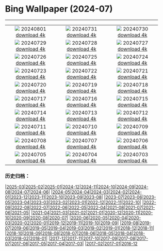 # Bing Wallpaper (2024-07)
**************
| | | |
|:-:|:-:|:-:|
| ![](https://www.bing.com/th?id=OHR.KaptaiLake_EN-IN2191483743_1920x1080.jpg) 20240801 [download 4k](https://www.bing.com/th?id=OHR.KaptaiLake_EN-IN2191483743_UHD.jpg) | ![](https://www.bing.com/th?id=OHR.HoodoosBryce_EN-IN0026851942_1920x1080.jpg) 20240731 [download 4k](https://www.bing.com/th?id=OHR.HoodoosBryce_EN-IN0026851942_UHD.jpg) | ![](https://www.bing.com/th?id=OHR.GimignanoTuscany_EN-IN4247147407_1920x1080.jpg) 20240730 [download 4k](https://www.bing.com/th?id=OHR.GimignanoTuscany_EN-IN4247147407_UHD.jpg) |
| ![](https://www.bing.com/th?id=OHR.CorbettTigers_EN-IN5057550276_1920x1080.jpg) 20240729 [download 4k](https://www.bing.com/th?id=OHR.CorbettTigers_EN-IN5057550276_UHD.jpg) | ![](https://www.bing.com/th?id=OHR.BeachHutsSweden_EN-IN3846650845_1920x1080.jpg) 20240728 [download 4k](https://www.bing.com/th?id=OHR.BeachHutsSweden_EN-IN3846650845_UHD.jpg) | ![](https://www.bing.com/th?id=OHR.RhinelandVineyards_EN-IN4193963890_1920x1080.jpg) 20240727 [download 4k](https://www.bing.com/th?id=OHR.RhinelandVineyards_EN-IN4193963890_UHD.jpg) |
| ![](https://www.bing.com/th?id=OHR.KargilMemorial_EN-IN8142573327_1920x1080.jpg) 20240726 [download 4k](https://www.bing.com/th?id=OHR.KargilMemorial_EN-IN8142573327_UHD.jpg) | ![](https://www.bing.com/th?id=OHR.SmokyMountainTrail_EN-IN0121082113_1920x1080.jpg) 20240725 [download 4k](https://www.bing.com/th?id=OHR.SmokyMountainTrail_EN-IN0121082113_UHD.jpg) | ![](https://www.bing.com/th?id=OHR.SheepCousins_EN-IN5841559829_1920x1080.jpg) 20240724 [download 4k](https://www.bing.com/th?id=OHR.SheepCousins_EN-IN5841559829_UHD.jpg) |
| ![](https://www.bing.com/th?id=OHR.MethoniCastle_EN-IN6995431738_1920x1080.jpg) 20240723 [download 4k](https://www.bing.com/th?id=OHR.MethoniCastle_EN-IN6995431738_UHD.jpg) | ![](https://www.bing.com/th?id=OHR.ElloraCavesMH_EN-IN9734367387_1920x1080.jpg) 20240722 [download 4k](https://www.bing.com/th?id=OHR.ElloraCavesMH_EN-IN9734367387_UHD.jpg) | ![](https://www.bing.com/th?id=OHR.ZanzibarBoats_EN-IN4365742596_1920x1080.jpg) 20240721 [download 4k](https://www.bing.com/th?id=OHR.ZanzibarBoats_EN-IN4365742596_UHD.jpg) |
| ![](https://www.bing.com/th?id=OHR.MineralMoon_EN-IN9361063674_1920x1080.jpg) 20240720 [download 4k](https://www.bing.com/th?id=OHR.MineralMoon_EN-IN9361063674_UHD.jpg) | ![](https://www.bing.com/th?id=OHR.YoungJaguar_EN-IN3771958694_1920x1080.jpg) 20240719 [download 4k](https://www.bing.com/th?id=OHR.YoungJaguar_EN-IN3771958694_UHD.jpg) | ![](https://www.bing.com/th?id=OHR.MayotteCoral_EN-IN3541373607_1920x1080.jpg) 20240718 [download 4k](https://www.bing.com/th?id=OHR.MayotteCoral_EN-IN3541373607_UHD.jpg) |
| ![](https://www.bing.com/th?id=OHR.MedievalRothenburg_EN-IN3166503485_1920x1080.jpg) 20240717 [download 4k](https://www.bing.com/th?id=OHR.MedievalRothenburg_EN-IN3166503485_UHD.jpg) | ![](https://www.bing.com/th?id=OHR.HammockCamping_EN-IN2367011958_1920x1080.jpg) 20240716 [download 4k](https://www.bing.com/th?id=OHR.HammockCamping_EN-IN2367011958_UHD.jpg) | ![](https://www.bing.com/th?id=OHR.TateishiPark_EN-IN9733056165_1920x1080.jpg) 20240715 [download 4k](https://www.bing.com/th?id=OHR.TateishiPark_EN-IN9733056165_UHD.jpg) |
| ![](https://www.bing.com/th?id=OHR.SilkyShark_EN-IN8852758594_1920x1080.jpg) 20240714 [download 4k](https://www.bing.com/th?id=OHR.SilkyShark_EN-IN8852758594_UHD.jpg) | ![](https://www.bing.com/th?id=OHR.CappadociaRocks_EN-IN8308543174_1920x1080.jpg) 20240713 [download 4k](https://www.bing.com/th?id=OHR.CappadociaRocks_EN-IN8308543174_UHD.jpg) | ![](https://www.bing.com/th?id=OHR.RainierWildflowers_EN-IN6153414101_1920x1080.jpg) 20240712 [download 4k](https://www.bing.com/th?id=OHR.RainierWildflowers_EN-IN6153414101_UHD.jpg) |
| ![](https://www.bing.com/th?id=OHR.GangiSicily_EN-IN6038695994_1920x1080.jpg) 20240711 [download 4k](https://www.bing.com/th?id=OHR.GangiSicily_EN-IN6038695994_UHD.jpg) | ![](https://www.bing.com/th?id=OHR.CollaredAracari_EN-IN5723111528_1920x1080.jpg) 20240710 [download 4k](https://www.bing.com/th?id=OHR.CollaredAracari_EN-IN5723111528_UHD.jpg) | ![](https://www.bing.com/th?id=OHR.TalampayaNP_EN-IN9969060729_1920x1080.jpg) 20240709 [download 4k](https://www.bing.com/th?id=OHR.TalampayaNP_EN-IN9969060729_UHD.jpg) |
| ![](https://www.bing.com/th?id=OHR.NorwayBlueberries_EN-IN9622921626_1920x1080.jpg) 20240708 [download 4k](https://www.bing.com/th?id=OHR.NorwayBlueberries_EN-IN9622921626_UHD.jpg) | ![](https://www.bing.com/th?id=OHR.YenBaiTerraces_EN-IN9423003053_1920x1080.jpg) 20240707 [download 4k](https://www.bing.com/th?id=OHR.YenBaiTerraces_EN-IN9423003053_UHD.jpg) | ![](https://www.bing.com/th?id=OHR.ConwyRiver_EN-IN8974486695_1920x1080.jpg) 20240706 [download 4k](https://www.bing.com/th?id=OHR.ConwyRiver_EN-IN8974486695_UHD.jpg) |
| ![](https://www.bing.com/th?id=OHR.NoahBeach_EN-IN8682200105_1920x1080.jpg) 20240705 [download 4k](https://www.bing.com/th?id=OHR.NoahBeach_EN-IN8682200105_UHD.jpg) | ![](https://www.bing.com/th?id=OHR.KeralaSummer_EN-IN8339171901_1920x1080.jpg) 20240704 [download 4k](https://www.bing.com/th?id=OHR.KeralaSummer_EN-IN8339171901_UHD.jpg) | ![](https://www.bing.com/th?id=OHR.MeerkatManor_EN-IN8030536163_1920x1080.jpg) 20240703 [download 4k](https://www.bing.com/th?id=OHR.MeerkatManor_EN-IN8030536163_UHD.jpg) |

### 历史归档：

|[2025-03](/../2025-03/2025-03.md)|[2025-02](/../2025-02/2025-02.md)|[2025-01](/../2025-01/2025-01.md)|[2024-12](/../2024-12/2024-12.md)|[2024-11](/../2024-11/2024-11.md)|[2024-10](/../2024-10/2024-10.md)|[2024-09](/../2024-09/2024-09.md)|[2024-08](/../2024-08/2024-08.md)|[2024-07](/2024-07.md)|[2024-06](/../2024-06/2024-06.md)|
|[2024-05](/../2024-05/2024-05.md)|[2024-04](/../2024-04/2024-04.md)|[2024-03](/../2024-03/2024-03.md)|[2024-02](/../2024-02/2024-02.md)|[2024-01](/../2024-01/2024-01.md)|[2023-12](/../2023-12/2023-12.md)|[2023-11](/../2023-11/2023-11.md)|[2023-10](/../2023-10/2023-10.md)|[2023-09](/../2023-09/2023-09.md)|[2023-08](/../2023-08/2023-08.md)|
|[2023-07](/../2023-07/2023-07.md)|[2023-06](/../2023-06/2023-06.md)|[2023-05](/../2023-05/2023-05.md)|[2023-04](/../2023-04/2023-04.md)|[2023-03](/../2023-03/2023-03.md)|[2023-02](/../2023-02/2023-02.md)|[2023-01](/../2023-01/2023-01.md)|[2022-12](/../2022-12/2022-12.md)|[2022-11](/../2022-11/2022-11.md)|[2022-10](/../2022-10/2022-10.md)|
|[2022-09](/../2022-09/2022-09.md)|[2022-08](/../2022-08/2022-08.md)|[2022-07](/../2022-07/2022-07.md)|[2022-06](/../2022-06/2022-06.md)|[2022-05](/../2022-05/2022-05.md)|[2022-04](/../2022-04/2022-04.md)|[2021-08](/../2021-08/2021-08.md)|[2021-07](/../2021-07/2021-07.md)|[2021-06](/../2021-06/2021-06.md)|[2021-05](/../2021-05/2021-05.md)|
|[2021-04](/../2021-04/2021-04.md)|[2021-03](/../2021-03/2021-03.md)|[2021-02](/../2021-02/2021-02.md)|[2021-01](/../2021-01/2021-01.md)|[2020-12](/../2020-12/2020-12.md)|[2020-11](/../2020-11/2020-11.md)|[2020-10](/../2020-10/2020-10.md)|[2020-09](/../2020-09/2020-09.md)|[2020-08](/../2020-08/2020-08.md)|[2020-07](/../2020-07/2020-07.md)|
|[2020-06](/../2020-06/2020-06.md)|[2020-05](/../2020-05/2020-05.md)|[2020-04](/../2020-04/2020-04.md)|[2020-03](/../2020-03/2020-03.md)|[2020-02](/../2020-02/2020-02.md)|[2020-01](/../2020-01/2020-01.md)|[2019-12](/../2019-12/2019-12.md)|[2019-11](/../2019-11/2019-11.md)|[2019-10](/../2019-10/2019-10.md)|[2019-09](/../2019-09/2019-09.md)|
|[2019-08](/../2019-08/2019-08.md)|[2019-07](/../2019-07/2019-07.md)|[2019-06](/../2019-06/2019-06.md)|[2019-05](/../2019-05/2019-05.md)|[2019-04](/../2019-04/2019-04.md)|[2019-03](/../2019-03/2019-03.md)|[2019-02](/../2019-02/2019-02.md)|[2019-01](/../2019-01/2019-01.md)|[2018-12](/../2018-12/2018-12.md)|[2018-11](/../2018-11/2018-11.md)|
|[2018-10](/../2018-10/2018-10.md)|[2018-09](/../2018-09/2018-09.md)|[2018-08](/../2018-08/2018-08.md)|[2018-07](/../2018-07/2018-07.md)|[2018-06](/../2018-06/2018-06.md)|[2018-05](/../2018-05/2018-05.md)|[2018-04](/../2018-04/2018-04.md)|[2018-03](/../2018-03/2018-03.md)|[2018-02](/../2018-02/2018-02.md)|[2018-01](/../2018-01/2018-01.md)|
|[2017-12](/../2017-12/2017-12.md)|[2017-11](/../2017-11/2017-11.md)|[2017-10](/../2017-10/2017-10.md)|[2017-09](/../2017-09/2017-09.md)|[2017-08](/../2017-08/2017-08.md)|[2017-07](/../2017-07/2017-07.md)|[2017-06](/../2017-06/2017-06.md)|[2017-05](/../2017-05/2017-05.md)|[2017-04](/../2017-04/2017-04.md)|[2017-03](/../2017-03/2017-03.md)|
|[2017-02](/../2017-02/2017-02.md)|[2017-01](/../2017-01/2017-01.md)|[2016-12](/../2016-12/2016-12.md)